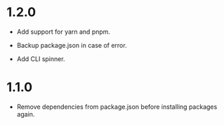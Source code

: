# 1.2.0

- Add support for yarn and pnpm.

- Backup package.json in case of error.

- Add CLI spinner.

# 1.1.0

- Remove dependencies from package.json before installing packages again.
